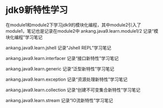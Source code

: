 # jdk9新特性学习

在module1和module2下学习jdk9的模块化编程，其中module2引入了module1，笔记也是记录在module2中
ankang.java9.learn.module1/2 记录“模块化编程”学习笔记

ankang.java9.learn.jshell 记录“Jshell REPL”学习笔记

ankang.java9.learn.interfacer 记录“接口新特性”学习笔记

ankang.java9.learn.generic 记录“泛型新特性”学习笔记

ankang.java9.learn.exception 记录“资源处理新特性”学习笔记

ankang.java9.learn.collection 记录“创建不可变集合新特性”学习笔记

ankang.java9.learn.stream 记录“IO流新特性”学习笔记